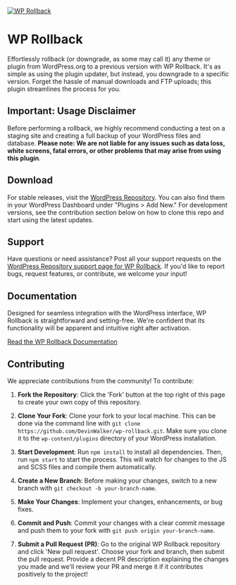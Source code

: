 [![WP Rollback](https://wprollback.com/wp-content/uploads/2024/01/WP-Rollback-GitHub.jpg)](https://wprollback.com)

# WP Rollback

Effortlessly rollback (or downgrade, as some may call it) any theme or plugin from WordPress.org to a previous version with WP Rollback. It's as simple as using the plugin updater, but instead, you downgrade to a specific version. Forget the hassle of manual downloads and FTP uploads; this plugin streamlines the process for you.

## Important: Usage Disclaimer

Before performing a rollback, we highly recommend conducting a test on a staging site and creating a full backup of your WordPress files and database. **Please note: We are not liable for any issues such as data loss, white screens, fatal errors, or other problems that may arise from using this plugin**.

## Download

For stable releases, visit the [WordPress Repository](https://wordpress.org/plugins/wp-rollback). You can also find them in your WordPress Dashboard under "Plugins > Add New." For development versions, see the contribution section below on how to clone this repo and start using the latest updates.

## Support

Have questions or need assistance? Post all your support requests on the [WordPress Repository support page for WP Rollback](https://wordpress.org/support/plugin/wp-rollback). If you'd like to report bugs, request features, or contribute, we welcome your input!

## Documentation

Designed for seamless integration with the WordPress interface, WP Rollback is straightforward and setting-free. We're confident that its functionality will be apparent and intuitive right after activation.

[Read the WP Rollback Documentation](https://github.com/impress-org/wp-rollback/wiki)

## Contributing

We appreciate contributions from the community! To contribute:

1. **Fork the Repository**: Click the 'Fork' button at the top right of this page to create your own copy of this repository.

2. **Clone Your Fork**: Clone your fork to your local machine. This can be done via the command line with `git clone https://github.com/DevinWalker/wp-rollback.git`. Make sure you clone it to the `wp-content/plugins` directory of your WordPress installation.

3. **Start Development**: Run `npm install` to install all dependencies. Then, run `npm start` to start the process. This will watch for changes to the JS and SCSS files and compile them automatically.

4. **Create a New Branch**: Before making your changes, switch to a new branch with `git checkout -b your-branch-name`.

5. **Make Your Changes**: Implement your changes, enhancements, or bug fixes.

6. **Commit and Push**: Commit your changes with a clear commit message and push them to your fork with `git push origin your-branch-name`.

7. **Submit a Pull Request (PR)**: Go to the original WP Rollback repository and click 'New pull request'. Choose your fork and branch, then submit the pull request. Provide a decent PR description explaining the changes you made and we'll review your PR and merge it if it contributes positively to the project!
